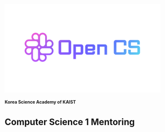 ![banner](image/banner_opencs.png)
#### Korea Science Academy of KAIST
# Computer Science 1 Mentoring